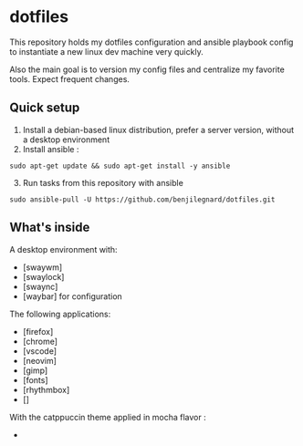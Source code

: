 # dotfiles

This repository holds my dotfiles configuration and ansible playbook config to instantiate a new linux dev machine very quickly.

Also the main goal is to version my config files and centralize my favorite tools. Expect frequent changes.

## Quick setup

1. Install a debian-based linux distribution, prefer a server version, without a desktop environment
2. Install ansible : 
```
sudo apt-get update && sudo apt-get install -y ansible
```
3. Run tasks from this repository with ansible
```
sudo ansible-pull -U https://github.com/benjilegnard/dotfiles.git
```

## What's inside

A desktop environment with:
- [swaywm]
- [swaylock]
- [swaync] 
- [waybar] for configuration

The following applications:
- [firefox]
- [chrome]
- [vscode]
- [neovim]
- [gimp]
- [fonts]
- [rhythmbox]
- []

With the catppuccin theme applied in mocha flavor :

- 